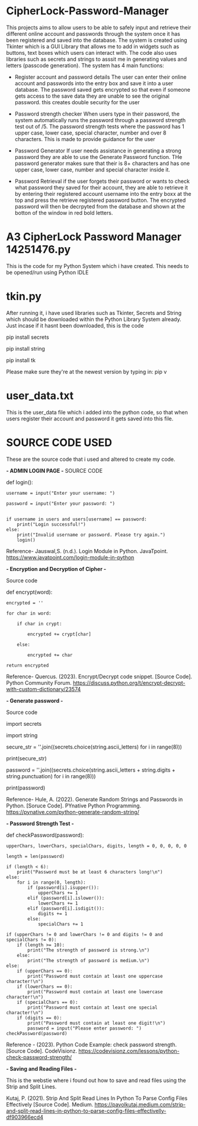 # CipherLock-Password-Manager
This projects aims to allow users to be able to safely input and retrieve their different online account and passwords through the system once it has been registered and saved into the database. The system is created using Tkinter which is a GUI Library that allows me to add in widgets such as buttons, text boxes which users can interact with. The code also uses libraries such as secrets and strings to asssit me in generating values and letters (passcode generation). The system has 4 main functions:

- Register account and password details
The user can enter their online account and passwords into the entry box and save it into a user database. The password saved gets encrypted so that even if someone gets access to the save data they are unable to see the original password. this creates double security for the user

- Password strength checker
When users type in their password, the system automatically runs the password through a password strength test out of /5. The password strength tests where the password has
1 upper case, lower case, special character, number and over 8 characters. This is made to provide guidance for the user

- Password Generator
If user needs assistance in generating a strong password they are able to use the Generate Password function. THe password generator makes sure that their is 8+ characters and has one upper case, lower case, number and special character inside it.

- Password Retrieval
if the user forgets their password or wants to check what password they saved for their account, they are able to retrieve it by entering their registered account username into the entry boxx at the top and press the retrieve registered password button. The encrypted password will then be decrpyted from the database and shown at the botton of the window in red bold letters.


# A3 CipherLock Password Manager 14251476.py
This is the code for my Python System which i have created. This needs to be opened/run using Python IDLE

# tkin.py
After running it, i have used libraries such as Tkinter, Secrets and String which should be downloaded within the Python Library System already.
Just incase if it hasnt been downloaded, this is the code

 pip install secrets
 

 pip install string
 

 pip install tk 


Please make sure they're at the newest version by typing in:
pip v

# user_data.txt
This is the user_data file which i added into the python code, so that when users register their account and password it gets saved into this file. 

# SOURCE CODE USED

These are the source code that i used and altered to create my code.

**- ADMIN LOGIN PAGE -**
SOURCE CODE 

def login(): 

    username = input("Enter your username: ")  
    
    password = input("Enter your password: ")  
    
  
    if username in users and users[username] == password:  
        print("Login successful!")  
    else:  
        print("Invalid username or password. Please try again.")
        login() 
  
Reference-  Jauswal,S. (n.d.). Login Module in Python. JavaTpoint. https://www.javatpoint.com/login-module-in-python

**- Encryption and Decryption of Cipher -**

Source code 

def encrypt(word):
   
    encrypted = ''
    
    for char in word:
        
        if char in crypt:
            
            encrypted += crypt[char]
       
        else:
           
            encrypted += char
    
    return encrypted
    
Reference- Quercus. (2023). Encrypt/Decrypt code snippet. [Source Code]. Python Community Forum. https://discuss.python.org/t/encrypt-decrypt-with-custom-dictionary/23574

**- Generate password -**

Source code 

import secrets

import string

   secure_str = ''.join((secrets.choice(string.ascii_letters) for i in range(8)))

   print(secure_str)

   password = ''.join((secrets.choice(string.ascii_letters + string.digits + string.punctuation) for i in range(8)))

   print(password)

Reference- Hule, A. (2022). Generate Random Strings and Passwords in Python. [Soruce Code]. PYnative Python Programming. https://pynative.com/python-generate-random-string/

**- Password Strength Test -**

def checkPassword(password):

    upperChars, lowerChars, specialChars, digits, length = 0, 0, 0, 0, 0
    
    length = len(password)

    if (length < 6):
        print("Password must be at least 6 characters long!\n")
    else:
        for i in range(0, length):
            if (password[i].isupper()):
                upperChars += 1
            elif (password[i].islower()):
                lowerChars += 1
            elif (password[i].isdigit()):
                digits += 1
            else:
                specialChars += 1

    if (upperChars != 0 and lowerChars != 0 and digits != 0 and specialChars != 0):
        if (length >= 10):
            print("The strength of password is strong.\n")
        else:
            print("The strength of password is medium.\n")
    else:
        if (upperChars == 0):
            print("Password must contain at least one uppercase character!\n")
        if (lowerChars == 0):
            print("Password must contain at least one lowercase character!\n")
        if (specialChars == 0):
            print("Password must contain at least one special character!\n")
        if (digits == 0):
            print("Password must contain at least one digit!\n") 
            password = input("Please enter password: ") checkPassword(password)

Reference - (2023). Python Code Example: check password strength. [Source Code]. CodeVisionz. https://codevisionz.com/lessons/python-check-password-strength/


**- Saving and Reading Files -**

This is the webstie where i found out how to save and read files using the Strip and Split Lines. 

Kutaj, P. (2021). Strip And Split Read Lines In Python To Parse Config Files Effectively [Source Code]. Medium. https://pavolkutaj.medium.com/strip-and-split-read-lines-in-python-to-parse-config-files-effectivelly-df903966ecd4



